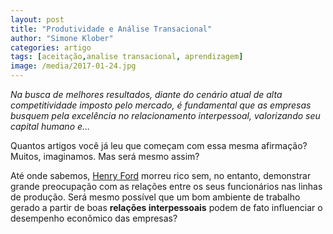 ```yaml
---
layout: post
title: "Produtividade e Análise Transacional"
author: "Simone Klober"
categories: artigo
tags: [aceitação,analise transacional, aprendizagem]
image: /media/2017-01-24.jpg
---
```


*Na busca de melhores resultados, diante do cenário atual de alta competitividade imposto pelo mercado, é fundamental que as empresas busquem pela excelência no relacionamento interpessoal, valorizando seu capital humano e…*

Quantos artigos você já leu que começam com essa mesma afirmação? Muitos, imaginamos. Mas será mesmo assim?

Até onde sabemos, [Henry Ford](https://pt.wikipedia.org/wiki/Henry_Ford) morreu rico sem, no entanto, demonstrar grande preocupação com as relações entre os seus funcionários nas linhas de produção. Será mesmo possível que um bom ambiente de trabalho gerado a partir de boas **relações interpessoais** podem de fato influenciar o desempenho econômico das empresas?